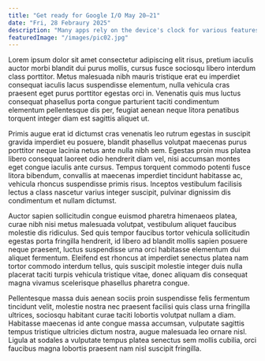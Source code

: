 ```yaml
---
title: "Get ready for Google I/O May 20–21"
date: "Fri, 28 Febraury 2025"
description: "Many apps rely on the device's clock for various features. However, users can change their device's time settings."
featuredImage: "/images/pic02.jpg"
---
```


Lorem ipsum dolor sit amet consectetur adipiscing elit risus, pretium iaculis auctor morbi blandit dui purus mollis, cursus fusce sociosqu libero interdum class porttitor. Metus malesuada nibh mauris tristique erat eu imperdiet consequat iaculis lacus suspendisse elementum, nulla vehicula cras praesent eget purus porttitor egestas orci in. Venenatis quis mus luctus consequat phasellus porta congue parturient taciti condimentum elementum pellentesque dis per, feugiat aenean neque litora penatibus torquent integer diam est sagittis aliquet ut.

Primis augue erat id dictumst cras venenatis leo rutrum egestas in suscipit gravida imperdiet eu posuere, blandit phasellus volutpat maecenas purus porttitor neque lacinia netus ante nulla nibh sem. Egestas proin mus platea libero consequat laoreet odio hendrerit diam vel, nisi accumsan montes eget congue iaculis ante cursus. Tempus torquent commodo potenti fusce litora bibendum, convallis at maecenas imperdiet tincidunt habitasse ac, vehicula rhoncus suspendisse primis risus. Inceptos vestibulum facilisis lectus a class nascetur varius integer suscipit, pulvinar dignissim dis condimentum et nullam dictumst.

Auctor sapien sollicitudin congue euismod pharetra himenaeos platea, curae nibh nisi metus malesuada volutpat, vestibulum aliquet faucibus molestie dis ridiculus. Sed quis tempor faucibus tortor vehicula sollicitudin egestas porta fringilla hendrerit, id libero ad blandit mollis sapien posuere neque praesent, luctus suspendisse urna orci habitasse elementum dui aliquet fermentum. Eleifend est rhoncus at imperdiet senectus platea nam tortor commodo interdum tellus, quis suscipit molestie integer duis nulla placerat taciti turpis vehicula tristique vitae, donec aliquam dis consequat magna vivamus scelerisque phasellus pharetra congue.

Pellentesque massa duis aenean sociis proin suspendisse felis fermentum tincidunt velit, molestie nostra nec praesent facilisi quis class urna fringilla ultrices, sociosqu habitant curae taciti lobortis volutpat nullam a diam. Habitasse maecenas id ante congue massa accumsan, vulputate sagittis tempus tristique ultricies dictum nostra, augue malesuada leo ornare nisl. Ligula at sodales a vulputate tempus platea senectus sem mollis cubilia, orci faucibus magna lobortis praesent nam nisl suscipit fringilla.